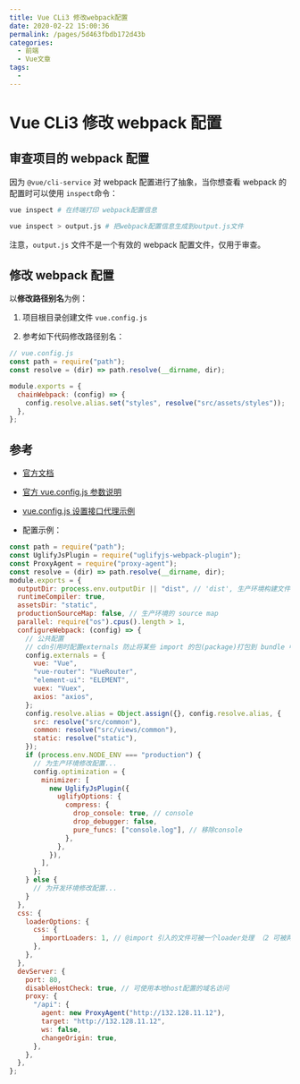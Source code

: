 ```yaml
---
title: Vue CLi3 修改webpack配置
date: 2020-02-22 15:00:36
permalink: /pages/5d463fbdb172d43b
categories:
  - 前端
  - Vue文章
tags:
  -
---
```


# Vue CLi3 修改 webpack 配置

## 审查项目的 webpack 配置

因为 `@vue/cli-service` 对 webpack 配置进行了抽象，当你想查看 webpack 的配置时可以使用 `inspect`命令：

<!-- more -->

```sh
vue inspect # 在终端打印 webpack配置信息
```

```sh
vue inspect > output.js # 把webpack配置信息生成到output.js文件
```

注意，`output.js` 文件不是一个有效的 webpack 配置文件，仅用于审查。

## 修改 webpack 配置

以**修改路径别名**为例：

1. 项目根目录创建文件 `vue.config.js`

2. 参考如下代码修改路径别名：

```js
// vue.config.js
const path = require("path");
const resolve = (dir) => path.resolve(__dirname, dir);

module.exports = {
  chainWebpack: (config) => {
    config.resolve.alias.set("styles", resolve("src/assets/styles"));
  },
};
```

## 参考

- [官方文档](https://cli.vuejs.org/zh/guide/webpack.html)
- [官方 vue.config.js 参数说明](https://cli.vuejs.org/zh/config/#vue-config-js)
- [vue.config.js 设置接口代理示例](https://github.com/ustbhuangyi/vue-music/blob/master/vue.config.js)

- 配置示例：

```js
const path = require("path");
const UglifyJsPlugin = require("uglifyjs-webpack-plugin");
const ProxyAgent = require("proxy-agent");
const resolve = (dir) => path.resolve(__dirname, dir);
module.exports = {
  outputDir: process.env.outputDir || "dist", // 'dist', 生产环境构建文件的目录
  runtimeCompiler: true,
  assetsDir: "static",
  productionSourceMap: false, // 生产环境的 source map
  parallel: require("os").cpus().length > 1,
  configureWebpack: (config) => {
    // 公共配置
    // cdn引用时配置externals 防止将某些 import 的包(package)打包到 bundle 中，而是在运行时(runtime)再去从外部获取这些扩展依赖
    config.externals = {
      vue: "Vue",
      "vue-router": "VueRouter",
      "element-ui": "ELEMENT",
      vuex: "Vuex",
      axios: "axios",
    };
    config.resolve.alias = Object.assign({}, config.resolve.alias, {
      src: resolve("src/common"),
      common: resolve("src/views/common"),
      static: resolve("static"),
    });
    if (process.env.NODE_ENV === "production") {
      // 为生产环境修改配置...
      config.optimization = {
        minimizer: [
          new UglifyJsPlugin({
            uglifyOptions: {
              compress: {
                drop_console: true, // console
                drop_debugger: false,
                pure_funcs: ["console.log"], // 移除console
              },
            },
          }),
        ],
      };
    } else {
      // 为开发环境修改配置...
    }
  },
  css: {
    loaderOptions: {
      css: {
        importLoaders: 1, // @import 引入的文件可被一个loader处理 （2 可被两个loader处理）
      },
    },
  },
  devServer: {
    port: 80,
    disableHostCheck: true, // 可使用本地host配置的域名访问
    proxy: {
      "/api": {
        agent: new ProxyAgent("http://132.128.11.12"),
        target: "http://132.128.11.12",
        ws: false,
        changeOrigin: true,
      },
    },
  },
};
```
